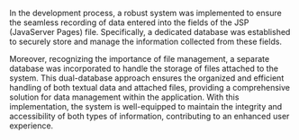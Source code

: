 In the development process, a robust system was implemented to ensure the seamless recording of data entered into the fields of the JSP (JavaServer Pages) file. Specifically, a dedicated database was established to securely store and manage the information collected from these fields.

Moreover, recognizing the importance of file management, a separate database was incorporated to handle the storage of files attached to the system. This dual-database approach ensures the organized and efficient handling of both textual data and attached files, providing a comprehensive solution for data management within the application. With this implementation, the system is well-equipped to maintain the integrity and accessibility of both types of information, contributing to an enhanced user experience.
